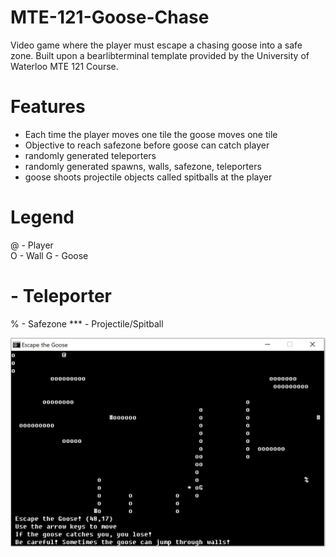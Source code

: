 # MTE-121-Goose-Chase
Video game where the player must escape a chasing goose into a safe zone. Built upon a bearlibterminal template provided by the University of Waterloo MTE 121 Course. 

# Features
- Each time the player moves one tile the goose moves one tile
- Objective to reach safezone before goose can catch player
- randomly generated teleporters
- randomly generated spawns, walls, safezone, teleporters
- goose shoots projectile objects called spitballs at the player

# Legend
@ - Player  
O - Wall
G - Goose
# - Teleporter
% - Safezone
*** - Projectile/Spitball

![goose chase](https://github.com/chenalan02/MTE-121-Goose-Chase/blob/main/Goose%20Chase.JPG)
